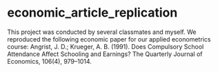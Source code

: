 # economic_article_replication
This project was conducted by several classmates and myself. We reproduced the following economic paper for our applied econometrics course: Angrist, J. D.; Krueger, A. B. (1991). Does Compulsory School Attendance Affect Schooling and Earnings? The Quarterly Journal of Economics, 106(4), 979–1014.
